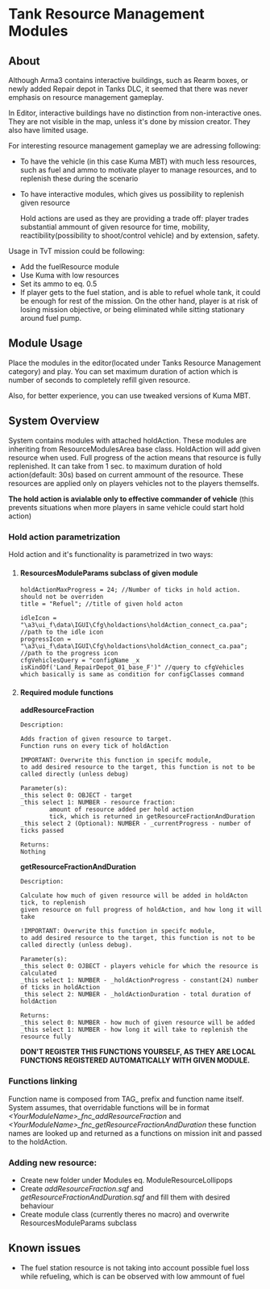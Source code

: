 
# Tank Resource Management Modules

## About
Although Arma3 contains interactive buildings, such as Rearm boxes, or newly added Repair depot 
in Tanks DLC, it seemed that there was never emphasis on resource management gameplay.

In Editor, interactive buildings have no distinction from non-interactive ones. They are 
not visible in the map, unless it's done by mission creator. They also have limited usage.

For interesting resource management gameplay we are adressing following:

- To have the vehicle (in this case Kuma MBT) with much less resources, such as fuel and ammo
  to motivate player to manage resources, and to replenish these during the scenario

- To have interactive modules, which gives us possibility to replenish given resource

  Hold actions are used as they are providing a trade off: player trades substantial ammount of given resource for 
  time, mobility, reactibility(possibility to shoot/control vehicle) and by extension, safety.

Usage in TvT mission could be following:
  - Add the fuelResource module
  - Use Kuma with low resources
  - Set its ammo to eq. 0.5
  - If player gets to the fuel station, and is able to  refuel whole tank, it could be enough for rest of the mission. On the other hand, player is at risk of losing mission objective, or being eliminated while sitting stationary around fuel pump.

## Module Usage
Place the modules in the editor(located under Tanks Resource Management category) and play. You can set maximum duration of action which is number of seconds to completely refill given resource.

Also, for better experience, you can use tweaked versions of Kuma MBT.

## System Overview
System contains modules with attached holdAction. These modules are inheriting from ResourceModulesArea base class. 
HoldAction will add given resource when used. Full progress of the action means that resource is fully replenished.
It can take from 1 sec. to maximum duration of hold action(default: 30s) based on current ammount of the resource.
These resources are applied only on players vehicles not to the players themselfs.

**The hold action is avialable only to effective commander of vehicle** (this prevents situations when more 
players in same vehicle could start hold action)

### Hold action parametrization
Hold action and it's functionality is parametrized in two ways:

1) #### ResourcesModuleParams subclass of given module

    ``` sqf
    holdActionMaxProgress = 24; //Number of ticks in hold action. should not be overriden
    title = "Refuel"; //title of given hold acton     
        
    idleIcon = "\a3\ui_f\data\IGUI\Cfg\holdactions\holdAction_connect_ca.paa"; //path to the idle icon
    progressIcon = "\a3\ui_f\data\IGUI\Cfg\holdactions\holdAction_connect_ca.paa"; //path to the progress icon  
    cfgVehiclesQuery = "configName _x isKindOf('Land_RepairDepot_01_base_F')" //query to cfgVehicles which basically is same as condition for configClasses command
    ```   

2) #### Required module functions
   
    **addResourceFraction**
        
    ``` sqf  
    Description:
      
    Adds fraction of given resource to target.
    Function runs on every tick of holdAction

    IMPORTANT: Overwrite this function in specifc module, 
    to add desired resource to the target, this function is not to be
    called directly (unless debug)

    Parameter(s):
    _this select 0: OBJECT - target
    _this select 1: NUMBER - resource fraction:
            amount of resource added per hold action
            tick, which is returned in getResourceFractionAndDuration
    _this select 2 (Optional): NUMBER - _currentProgress - number of ticks passed
          
    Returns:
    Nothing
    ```
    
    **getResourceFractionAndDuration**
   
    ``` sqf
    Description:
    
    Calculate how much of given resource will be added in holdActon tick, to replenish 
    given resource on full progress of holdAction, and how long it will take
  
    !IMPORTANT: Overwrite this function in specifc module, 
    to add desired resource to the target, this function is not to be
    called directly (unless debug). 

    Parameter(s):
    _this select 0: OJBECT - players vehicle for which the resource is calculated
    _this select 1: NUMBER - _holdActionProgress - constant(24) number of ticks in holdAction
    _this select 2: NUMBER - _holdActionDuration - total duration of holdAction
      
    Returns:
    _this select 0: NUMBER - how much of given resource will be added
    _this select 1: NUMBER - how long it will take to replenish the resource fully
    ```

      **DON'T REGISTER THIS FUNCTIONS YOURSELF, AS THEY ARE LOCAL FUNCTIONS REGISTERED AUTOMATICALLY WITH GIVEN MODULE.**

### Functions linking
Function name is composed from TAG_ prefix and function name itself. System assumes, that overridable functions
will be in format *\<YourModuleName\>_fnc_addResourceFraction* and  *\<YourModuleName\>_fnc_getResourceFractionAndDuration*
these function names are looked up and returned as a functions on mission init and passed to the holdAction.

### Adding new resource:
- Create new folder under Modules eq. ModuleResourceLollipops
- Create *addResourceFraction.sqf* and *getResourceFractionAndDuration.sqf* and fill them with desired behaviour
- Create module class (currently theres no macro) and overwrite ResourcesModuleParams subclass

## Known issues

- The fuel station resource is not taking into account possible fuel 
  loss while refueling, which is can be observed with low ammount of fuel

